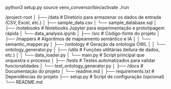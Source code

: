 python3 setup.py
source venv_conversor/bin/activate
./run



/project-root
│
├── /data                     # Diretório para armazenar os dados de entrada (CSV, Excel, etc.)
│   ├── sample_data.csv
│   └── sample_database.sql
│
├── /notebooks                # Notebooks Jupyter para experimentação e prototipagem rápida
│   └── data_analysis.ipynb
│
├── /src                      # Código-fonte do projeto
│   ├── /mappers              # Algoritmos de mapeamento semântico e IA
│   │   └── semantic_mapper.py
│   ├── /ontology             # Geração da ontologia OWL
│   │   └── ontology_generator.py
│   ├── /utils                # Funções utilitárias (leitura de dados, etc.)
│   │   └── data_loader.py
│   └── main.py               # Script principal que orquestra o processo
│
├── /tests                    # Testes automatizados para validar funcionalidades
│   └── test_ontology_generator.py
│
├── /docs                     # Documentação do projeto
│   └── readme.md
│
├── requirements.txt          # Dependências do projeto
├── setup.py                  # Script de configuração (opcional)
└── README.md